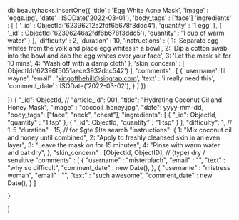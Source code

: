 db.beautyhacks.insertOne({
    'title' : 'Egg White Acne Mask',
    'image' : 'eggs.jpg',
    'date' : ISODate('2022-03-01'),
    'body_tags' : ['face']
    'ingredients' : [
        {
        '_id' : ObjectId('62396212a2fdf6b678f3ddc4'),
        'quantity' : '1 egg'
        },
        {
        '_id' : ObjectId('62396246a2fdf6b678f3ddc5'),
        'quantity' : '1 cup of warm water'
        }
        ],
    'difficulty' : 2,
    'duration' : 10,
    'instructions' : {
        1: 'Separate egg whites from the yolk and place egg whites in a bowl',
        2: 'Dip a cotton swab into the bowl and dab the egg whites over your face',
        3: 'Let the mask sit for 10 mins',
        4: 'Wash off with a damp cloth'
    },
    'skin_concern' : [
        ObjectId('62396f5051aece3932dcc542')
    ],
    'comments' : [
        {
        'username':'lil wayne',
        'email' : 'kingofthehill@singrap.com',
        'text' : 'i really need this',
        'comment_date' : ISODate('2022-03-02'),
        }
    ]
})


})
    {
        "_id": ObjectId,
        // "article_id": 001,
        "title": "Hydrating Coconut Oil and Honey Mask",
        "image" : "cocooil_honey.jpg",
        "date": yyyy-mm-dd,
        "body_tags": ["face", "neck", "chest"],
        "ingredients": [
            {
                "_id": ObjectId,
                "quantity" : "1 tsp"
            },
            {
                "_id": ObjectId,
                "quantity" : "1 tsp"
            }
        ],
        "difficulty": 1, // 1-5
        "duration" : 15, // for $gte $lte search
        "instructions": {
            1: "Mix coconut oil and honey until combined",
            2: "Apply to freshly cleansed skin in an even layer",
            3: "Leave the mask on for 15 minutes",
            4: "Rinse with warm water and pat dry",
        },
        "skin_concern" : [ObjectId, ObjectID], // (type) dry / sensitive
        "comments" : [
            {
                "username" : "misterblach",
                "email" : "",
                "text" : "why so difficult",
                "comment_date" : new Date(), 
            },
            {
                "username" : "mistress woman",
                "email" : "",
                "text" : "such awesome",
                "comment_date" : new Date(), 
            }
        ]
        
    }
]
